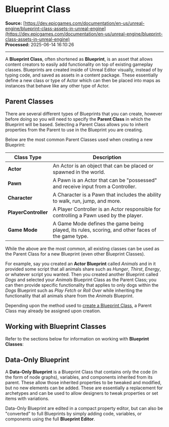 # Blueprint Class

**Source:** [https://dev.epicgames.com/documentation/en-us/unreal-engine/blueprint-class-assets-in-unreal-engine](https://dev.epicgames.com/documentation/en-us/unreal-engine/blueprint-class-assets-in-unreal-engine)  
**Processed:** 2025-06-14 16:10:26

---

A **Blueprint Class**, often shortened as **Blueprint**, is an asset that allows content creators to easily add functionality on top of existing gameplay classes. Blueprints are created inside of Unreal Editor visually, instead of by typing code, and saved as assets in a content package. These essentially define a new class or type of Actor which can then be placed into maps as instances that behave like any other type of Actor.

## Parent Classes

There are several different types of Blueprints that you can create, however before doing so you will need to specify the **Parent Class** in which the Blueprint will be based. Selecting a Parent Class allows you to inherit properties from the Parent to use in the Blueprint you are creating.

Below are the most common Parent Classes used when creating a new Blueprint:

| Class Type | Description |
| --- | --- |
| **Actor** | An Actor is an object that can be placed or spawned in the world. |
| **Pawn** | A Pawn is an Actor that can be "possessed" and receive input from a Controller. |
| **Character** | A Character is a Pawn that includes the ability to walk, run, jump, and more. |
| **PlayerController** | A Player Controller is an Actor responsible for controlling a Pawn used by the player. |
| **Game Mode** | A Game Mode defines the game being played, its rules, scoring, and other faces of the game type. |

While the above are the most common, all existing classes can be used as the Parent Class for a new Blueprint (even other Blueprint Classes).

For example, say you created an **Actor Blueprint** called *Animals* and in it provided some script that all animals share such as *Hunger*, *Thirst*, *Energy*, or whatever script you wanted. Then you created another Blueprint called *Dogs* and selected your *Animals* Blueprint Class as the Parent Class; you can then provide specific functionality that applies to only dogs within the *Dogs* Blueprint such as *Play Fetch* or *Roll Over* while inheriting the functionality that all animals share from the *Animals* Blueprint.

Depending upon the method used to [create a Blueprint Class](/documentation/en-us/unreal-engine/creating-blueprint-classes-in-unreal-engine), a Parent Class may already be assigned upon creation.

## Working with Blueprint Classes

Refer to the sections below for information on working with **Blueprint Classes**:

## Data-Only Blueprint

A **Data-Only Blueprint** is a Blueprint Class that contains only the code (in the form of node graphs), variables, and components inherited from its parent. These allow those inherited properties to be tweaked and modified, but no new elements can be added. These are essentially a replacement for archetypes and can be used to allow designers to tweak properties or set items with variations.

Data-Only Blueprint are edited in a compact property editor, but can also be "converted" to full Blueprints by simply adding code, variables, or components using the full **Blueprint Editor**.
